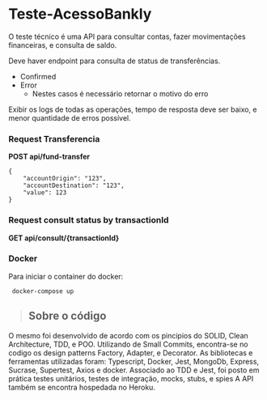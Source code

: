 # Teste-AcessoBankly

O teste técnico é uma API para consultar contas, fazer movimentações financeiras, e consulta de saldo.

Deve haver endpoint para consulta de status de transferências.

- Confirmed
- Error
  - Nestes casos é necessário retornar o motivo do erro

Exibir os logs de todas as operações, tempo de resposta deve ser baixo, e menor quantidade de erros possível.

### Request Transferencia

**POST api/fund-transfer**

```
{
    "accountOrigin": "123",
    "accountDestination": "123",
    "value": 123
}
```

### Request consult status by transactionId

**GET api/consult/{transactionId}**

### Docker

Para iniciar o container do docker:

` docker-compose up`

> ## Sobre o código

O mesmo foi desenvolvido de acordo com os pincipios do SOLID, Clean Architecture, TDD, e POO. Utilizando de Small Commits, encontra-se no codigo os design patterns Factory, Adapter, e Decorator.
As bibliotecas e ferramentas utilizadas foram: Typescript, Docker, Jest, MongoDb, Express, Sucrase, Supertest, Axios e docker.
Associado ao TDD e Jest, foi posto em prática testes unitários, testes de integração, mocks, stubs, e spies
A API também se encontra hospedada no Heroku.
